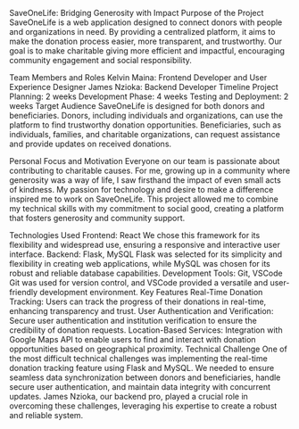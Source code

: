 SaveOneLife: Bridging Generosity with Impact
Purpose of the Project
SaveOneLife is a web application designed to connect donors with people and organizations in need. By providing a centralized platform, it aims to make the donation process easier, more transparent, and trustworthy. Our goal is to make charitable giving more efficient and impactful, encouraging community engagement and social responsibility.

Team Members and Roles
Kelvin Maina: Frontend Developer and User Experience Designer
James Nzioka: Backend Developer
Timeline
Project Planning: 2 weeks
Development Phase: 4 weeks
Testing and Deployment: 2 weeks
Target Audience
SaveOneLife is designed for both donors and beneficiaries. Donors, including individuals and organizations, can use the platform to find trustworthy donation opportunities. Beneficiaries, such as individuals, families, and charitable organizations, can request assistance and provide updates on received donations.

Personal Focus and Motivation
Everyone on our team is passionate about contributing to charitable causes. For me, growing up in a community where generosity was a way of life, I saw firsthand the impact of even small acts of kindness. My passion for technology and desire to make a difference inspired me to work on SaveOneLife. This project allowed me to combine my technical skills with my commitment to social good, creating a platform that fosters generosity and community support.

Technologies Used
Frontend: React
We chose this framework for its flexibility and widespread use, ensuring a responsive and interactive user interface.
Backend: Flask, MySQL
Flask was selected for its simplicity and flexibility in creating web applications, while MySQL was chosen for its robust and reliable database capabilities.
Development Tools: Git, VSCode
Git was used for version control, and VSCode provided a versatile and user-friendly development environment.
Key Features
Real-Time Donation Tracking:
Users can track the progress of their donations in real-time, enhancing transparency and trust.
User Authentication and Verification:
Secure user authentication and institution verification to ensure the credibility of donation requests.
Location-Based Services:
Integration with Google Maps API to enable users to find and interact with donation opportunities based on geographical proximity.
Technical Challenge
One of the most difficult technical challenges was implementing the real-time donation tracking feature using Flask and MySQL. We needed to ensure seamless data synchronization between donors and beneficiaries, handle secure user authentication, and maintain data integrity with concurrent updates. James Nzioka, our backend pro, played a crucial role in overcoming these challenges, leveraging his expertise to create a robust and reliable system.
